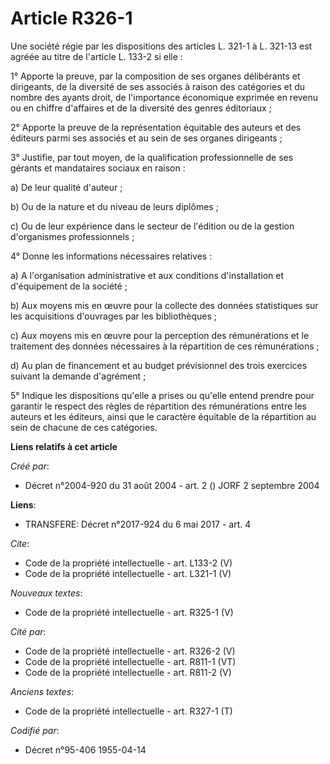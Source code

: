 # Article R326-1

Une société régie par les dispositions des articles L. 321-1 à L. 321-13 est agréée au titre de l'article L. 133-2 si elle : 

1° Apporte la preuve, par la composition de ses organes délibérants et dirigeants, de la diversité de ses associés à raison
des catégories et du nombre des ayants droit, de l'importance économique exprimée en revenu ou en chiffre d'affaires et de la
diversité des genres éditoriaux ; 

2° Apporte la preuve de la représentation équitable des auteurs et des éditeurs parmi ses associés et au sein de ses organes
dirigeants ; 

3° Justifie, par tout moyen, de la qualification professionnelle de ses gérants et mandataires sociaux en raison : 

a) De leur qualité d'auteur ; 

b) Ou de la nature et du niveau de leurs diplômes ; 

c) Ou de leur expérience dans le secteur de l'édition ou de la gestion d'organismes professionnels ; 

4° Donne les informations nécessaires relatives : 

a) A l'organisation administrative et aux conditions d'installation et d'équipement de la société ; 

b) Aux moyens mis en œuvre pour la collecte des données statistiques sur les acquisitions d'ouvrages par les bibliothèques ; 

c) Aux moyens mis en œuvre pour la perception des rémunérations et le traitement des données nécessaires à la répartition de
ces rémunérations ; 

d) Au plan de financement et au budget prévisionnel des trois exercices suivant la demande d'agrément ; 

5° Indique les dispositions qu'elle a prises ou qu'elle entend prendre pour garantir le respect des règles de répartition des
rémunérations entre les auteurs et les éditeurs, ainsi que le caractère équitable de la répartition au sein de chacune de ces
catégories.

**Liens relatifs à cet article**

_Créé par_:

  - Décret n°2004-920 du 31 août 2004 - art. 2 () JORF 2 septembre 2004

**Liens**:

  - TRANSFERE: Décret n°2017-924 du 6 mai 2017 - art. 4

_Cite_:

  - Code de la propriété intellectuelle - art. L133-2 (V)
  - Code de la propriété intellectuelle - art. L321-1 (V)

_Nouveaux textes_:

  - Code de la propriété intellectuelle - art. R325-1 (V)

_Cité par_:

  - Code de la propriété intellectuelle - art. R326-2 (V)
  - Code de la propriété intellectuelle - art. R811-1 (VT)
  - Code de la propriété intellectuelle - art. R811-2 (V)

_Anciens textes_:

  - Code de la propriété intellectuelle - art. R327-1 (T)

_Codifié par_:

  - Décret n°95-406 1955-04-14
